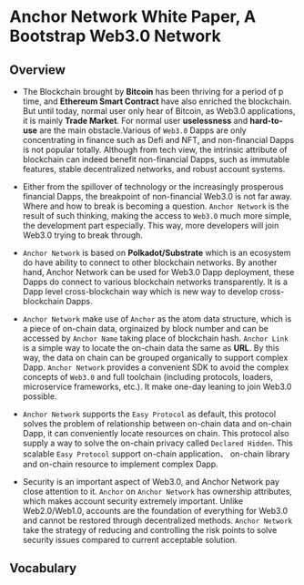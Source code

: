 # Anchor Network White Paper, A Bootstrap Web3.0 Network

## Overview

- The Blockchain brought by **Bitcoin** has been thriving for a period of p time, and **Ethereum Smart Contract** have also enriched the blockchain. But until today, normal user only hear of Bitcoin, as Web3.0 applications, it is mainly **Trade Market**. For normal user **uselessness** and **hard-to-use** are the main obstacle.Various of `Web3.0` Dapps are only concentrating in finance such as Defi and NFT, and non-financial Dapps is not popular totally. Although from tech view, the intrinsic attribute of blockchain can indeed benefit non-financial Dapps, such as immutable features, stable decentralized networks, and robust account systems.

- Either from the spillover of technology or the increasingly prosperous financial Dapps, the breakpoint of non-financial Web3.0 is not far away. Where and how to break is becoming a question. `Anchor Network` is the result of such thinking, making the access to `Web3.0` much more simple, the development part especially. This way, more developers will join Web3.0 trying to break through. 

- `Anchor Network` is based on **Polkadot/Substrate** which is an ecosystem do have ability to connect to other blockchain networks. By another hand, Anchor Network can be used for Web3.0 Dapp deployment, these Dapps do connect to various blockchain networks transparently. It is a Dapp level cross-blockchain way which is new way to develop cross-blockchain Dapps.

- `Anchor Network` make use of `Anchor` as the atom data structure, which is a piece of on-chain data, orginaized by block number and can be accessed by `Anchor Name` taking place of blockchain hash. `Anchor Link` is a simple way to locate the on-chain data the same as **URL**. By this way, the data on chain can be grouped organically to support complex Dapp. `Anchor Network` provides a convenient SDK to avoid the complex concepts of `Web3.0` and full toolchain (including protocols, loaders, microservice frameworks, etc.). It make one-day leaning to join Web3.0 possible.

- `Anchor Network` supports the `Easy Protocol` as default, this protocol solves the problem of relationship between on-chain data and on-chain Dapp, it can conveniently locate resources on chain. This protocol also supply a way to solve the on-chain privacy called `Declared Hidden`. This scalable `Easy Protocol` support on-chain application、 on-chain library and on-chain resource to implement complex Dapp.

- Security is an important aspect of Web3.0, and Anchor Network pay close attention to it. `Anchor` on `Anchor Network` has ownership attributes, which makes account security extremely important. Unlike Web2.0/Web1.0, accounts are the foundation of everything for Web3.0 and cannot be restored through decentralized methods. `Anchor Network` take the strategy of reducing and controlling the risk points to solve security issues compared to current acceptable solution.

## Vocabulary


